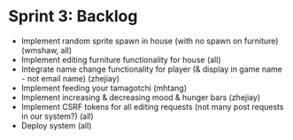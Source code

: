 # Sprint 3: Backlog
* Implement random sprite spawn in house (with no spawn on furniture) (wmshaw, all)
* Implement editing furniture functionality for house (all)
* Integrate name change functionality for player (& display in game name - not email name) (zhejiay)
* Implement feeding your tamagotchi (mhtang)
* Implement increasing & decreasing mood & hunger bars (zhejiay)
* Implement CSRF tokens for all editing requests (not many post requests in our system?) (all)
* Deploy system (all)
